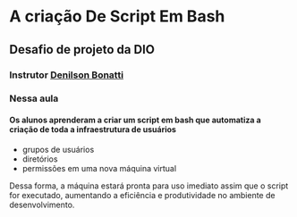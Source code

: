 # A criação De Script Em Bash
## Desafio de projeto da DIO
### Instrutor [Denilson Bonatti](https://www.linkedin.com/in/denilsonbonatti/)

### Nessa aula 
#### Os alunos aprenderam a criar um script em bash que automatiza a criação de toda a infraestrutura de usuários
- grupos de usuários 
- diretórios  
- permissões em uma nova máquina virtual

Dessa forma, a máquina estará pronta para uso imediato assim que o script for executado, aumentando a eficiência e produtividade no ambiente de desenvolvimento.


